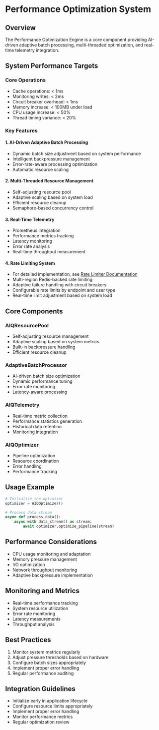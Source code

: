 # Performance Optimization System

## Overview
The Performance Optimization Engine is a core component providing AI-driven adaptive batch processing, multi-threaded optimization, and real-time telemetry integration.

## System Performance Targets

### Core Operations
- Cache operations: < 1ms
- Monitoring writes: < 2ms
- Circuit breaker overhead: < 1ms
- Memory increase: < 100MB under load
- CPU usage increase: < 50%
- Thread timing variance: < 20%

### Key Features

#### 1. AI-Driven Adaptive Batch Processing
- Dynamic batch size adjustment based on system performance
- Intelligent backpressure management
- Error-rate-aware processing optimization
- Automatic resource scaling

#### 2. Multi-Threaded Resource Management
- Self-adjusting resource pool
- Adaptive scaling based on system load
- Efficient resource cleanup
- Semaphore-based concurrency control

#### 3. Real-Time Telemetry
- Prometheus integration
- Performance metrics tracking
- Latency monitoring
- Error rate analysis
- Real-time throughput measurement

#### 4. Rate Limiting System
- For detailed implementation, see [Rate Limiter Documentation](../RATE_LIMITER.md)
- Multi-region Redis-backed rate limiting
- Adaptive failure handling with circuit breakers
- Configurable rate limits by endpoint and user type
- Real-time limit adjustment based on system load

## Core Components

### AIQResourcePool
- Self-adjusting resource management
- Adaptive scaling based on system metrics
- Built-in backpressure handling
- Efficient resource cleanup

### AdaptiveBatchProcessor
- AI-driven batch size optimization
- Dynamic performance tuning
- Error rate monitoring
- Latency-aware processing

### AIQTelemetry
- Real-time metric collection
- Performance statistics generation
- Historical data retention
- Monitoring integration

### AIQOptimizer
- Pipeline optimization
- Resource coordination
- Error handling
- Performance tracking

## Usage Example

```python
# Initialize the optimizer
optimizer = AIQOptimizer()

# Process data stream
async def process_data():
    async with data_stream() as stream:
        await optimizer.optimize_pipeline(stream)
```

## Performance Considerations
- CPU usage monitoring and adaptation
- Memory pressure management
- I/O optimization
- Network throughput monitoring
- Adaptive backpressure implementation

## Monitoring and Metrics
- Real-time performance tracking
- System resource utilization
- Error rate monitoring
- Latency measurements
- Throughput analysis

## Best Practices
1. Monitor system metrics regularly
2. Adjust pressure thresholds based on hardware
3. Configure batch sizes appropriately
4. Implement proper error handling
5. Regular performance auditing

## Integration Guidelines
- Initialize early in application lifecycle
- Configure resource limits appropriately
- Implement proper error handling
- Monitor performance metrics
- Regular optimization review